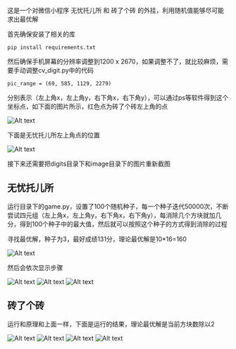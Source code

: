 这是一个对微信小程序 无忧托儿所 和 砖了个砖 的外挂，利用随机值能够尽可能求出最优解

首先确保安装了相关的库
```
pip install requirements.txt
```

然后确保手机屏幕的分辨率调整到1200 x 2670，如果调整不了，就比较麻烦，需要手动调整cv_digit.py中的代码
```
pic_range = (69, 585, 1129, 2279)
```
分别表示（左上角x，左上角y，右下角x，右下角y），可以通过ps等软件得到这个坐标点，如下面的图片所示，红色点为砖了个砖左上角的点

![Alt text](readme_image/image.png)

下面是无忧托儿所左上角点的位置

![Alt text](readme_image/image-1.png)

接下来还需要把digits目录下和image目录下的图片重新截图

## 无忧托儿所
运行目录下的game.py，设置了100个随机种子，每一个种子迭代50000次，不断尝试四元组（左上角x，左上角y，右下角x，右下角y），每消除几个方块就加几分，得到100个种子中的最大值，然后就可以按照这个种子的方式得到消除的过程

寻找最优解，种子为3，最好成绩131分，理论最优解是10*16=160

![Alt text](readme_image/image-2.png)

然后会依次显示步骤

![Alt text](readme_image/image-3.png)
![Alt text](readme_image/image-4.png)
![Alt text](readme_image/image-5.png)

## 砖了个砖
运行和原理和上面一样，下面是运行的结果，理论最优解是当前方块数除以2

![Alt text](readme_image/image-6.png)
![Alt text](readme_image/image-7.png)
![Alt text](readme_image/image-8.png)
![Alt text](readme_image/image-9.png)